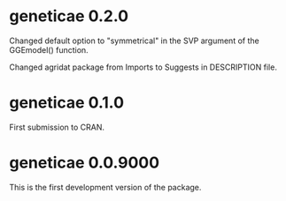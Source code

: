 # geneticae 0.2.0

Changed default option to "symmetrical" in the SVP argument of the GGEmodel()
function.

Changed agridat package from Imports to Suggests in DESCRIPTION file.

# geneticae 0.1.0

First submission to CRAN.

# geneticae 0.0.9000

This is the first development version of the package.




